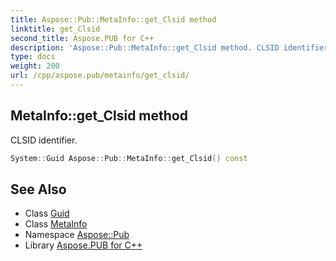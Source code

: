 ```yaml
---
title: Aspose::Pub::MetaInfo::get_Clsid method
linktitle: get_Clsid
second_title: Aspose.PUB for C++
description: 'Aspose::Pub::MetaInfo::get_Clsid method. CLSID identifier in C++.'
type: docs
weight: 200
url: /cpp/aspose.pub/metainfo/get_clsid/
---
```

## MetaInfo::get_Clsid method


CLSID identifier.

```cpp
System::Guid Aspose::Pub::MetaInfo::get_Clsid() const
```

## See Also

* Class [Guid](../../../system/guid/)
* Class [MetaInfo](../)
* Namespace [Aspose::Pub](../../)
* Library [Aspose.PUB for C++](../../../)
